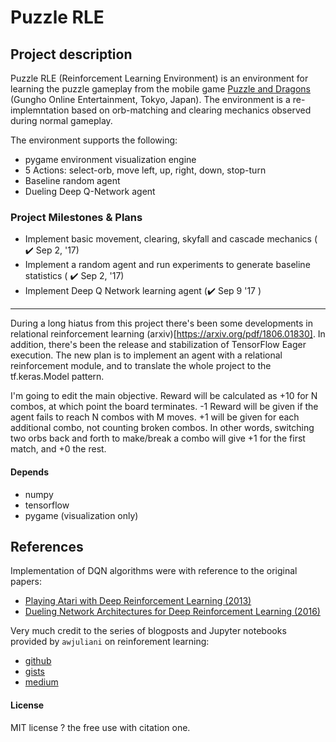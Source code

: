 # Puzzle RLE
## Project description
Puzzle RLE (Reinforcement Learning Environment) is an environment for learning the puzzle gameplay from the mobile game [Puzzle and Dragons](https://youtu.be/tLku-s20EBE) (Gungho Online Entertainment, Tokyo, Japan).
The environment is a re-implemntation based on orb-matching and clearing mechanics observed during normal gameplay.

The environment supports the following:
* pygame environment visualization engine
* 5 Actions: select-orb, move left, up, right, down, stop-turn
* Baseline random agent
* Dueling Deep Q-Network agent

### Project Milestones & Plans
- Implement basic movement, clearing, skyfall and cascade mechanics ( :heavy_check_mark: Sep 2, '17)
- Implement a random agent and run experiments to generate baseline statistics ( :heavy_check_mark: Sep 2, '17)
- Implement Deep Q Network learning agent (:heavy_check_mark: Sep 9 '17 )

----------------------
During a long hiatus from this project there's been some developments in relational reinforcement learning (arxiv)[https://arxiv.org/pdf/1806.01830]. In addition, there's been the release and stabilization of TensorFlow Eager execution.
The new plan is to implement an agent with a relational reinforcement module, and to translate the whole project to the tf.keras.Model pattern.

I'm going to edit the main objective. Reward will be calculated as +10 for N combos, at which point the board terminates. -1 Reward will be given if the agent fails to reach N combos with M moves. +1 will be given for each additional combo, not counting broken combos. In other words, switching two orbs back and forth to make/break a combo will give +1 for the first match, and +0 the rest.

#### Depends
* numpy
* tensorflow
* pygame (visualization only)

## References
Implementation of DQN algorithms were with reference to the original papers:
* [Playing Atari with Deep Reinforcement Learning (2013)](https://arxiv.org/pdf/1312.5602.pdf)
* [Dueling Network Architectures for Deep Reinforcement Learning (2016)](https://arxiv.org/pdf/1511.06581.pdf)

Very much credit to the series of blogposts and Jupyter notebooks provided by `awjuliani` on reinforement learning:
* [github](https://github.com/awjuliani/DeepRL-Agents)
* [gists](https://gist.github.com/awjuliani?page=1)
* [medium](https://medium.com/emergent-future/simple-reinforcement-learning-with-tensorflow-part-0-q-learning-with-tables-and-neural-networks-d195264329d0)

#### License
MIT license ? the free use with citation one.
